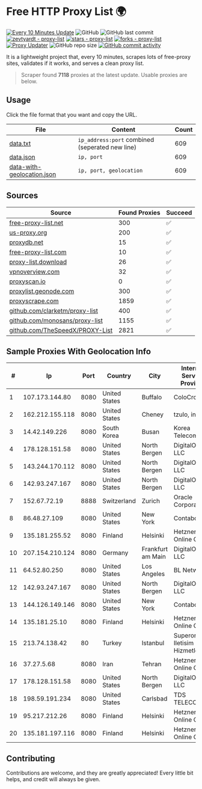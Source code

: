 
# Free HTTP Proxy List 🌍

[![Every 10 Minutes Update](https://github.com/mertguvencli/http-proxy-list/actions/workflows/main.yml/badge.svg?branch=main)](https://github.com/mertguvencli/http-proxy-list/actions/workflows/main.yml)
![GitHub](https://img.shields.io/github/license/mertguvencli/http-proxy-list)
![GitHub last commit](https://img.shields.io/github/last-commit/mertguvencli/http-proxy-list)
[![zevtyardt - proxy-list](https://img.shields.io/static/v1?label=zevtyardt&message=proxy-list&color=blue&logo=github)](https://github.com/zevtyardt/proxy-list "Go to GitHub repo")
[![stars - proxy-list](https://img.shields.io/github/stars/zevtyardt/proxy-list?style=social)](https://github.com/zevtyardt/proxy-list)
[![forks - proxy-list](https://img.shields.io/github/forks/zevtyardt/proxy-list?style=social)](https://github.com/zevtyardt/proxy-list)
[![Proxy Updater](https://github.com/zevtyardt/proxy-list/workflows/Proxy%20Updater/badge.svg)](https://github.com/zevtyardt/proxy-list/actions?query=workflow:"Proxy+Updater")
![GitHub repo size](https://img.shields.io/github/repo-size/zevtyardt/proxy-list)
[![GitHub commit activity](https://img.shields.io/github/commit-activity/m/zevtyardt/proxy-list?logo=commits)](https://github.com/zevtyardt/proxy-list/commits/main)

It is a lightweight project that, every 10 minutes, scrapes lots of free-proxy sites, validates if it works, and serves a clean proxy list.

> Scraper found **7118** proxies at the latest update. Usable proxies are below.

## Usage

Click the file format that you want and copy the URL.

|File|Content|Count|
|----|-------|-----|
|[data.txt](https://raw.githubusercontent.com/mertguvencli/http-proxy-list/main/proxy-list/data.txt)|`ip_address:port` combined (seperated new line)|609|
|[data.json](https://raw.githubusercontent.com/mertguvencli/http-proxy-list/main/proxy-list/data.json)|`ip, port`|609|
|[data-with-geolocation.json](https://raw.githubusercontent.com/mertguvencli/http-proxy-list/main/proxy-list/data-with-geolocation.json)|`ip, port, geolocation`|609|

## Sources

|Source|Found Proxies|Succeed|
|------|-------------|-------|
|[free-proxy-list.net](https://free-proxy-list.net)|300|✅|
|[us-proxy.org](https://www.us-proxy.org)|200|✅|
|[proxydb.net](http://proxydb.net)|15|✅|
|[free-proxy-list.com](https://free-proxy-list.com/?page=&port=&type%5B%5D=http&type%5B%5D=https&up_time=0&search=Search)|10|✅|
|[proxy-list.download](https://www.proxy-list.download/HTTP)|26|✅|
|[vpnoverview.com](https://vpnoverview.com/privacy/anonymous-browsing/free-proxy-servers)|32|✅|
|[proxyscan.io](https://www.proxyscan.io)|0|✅|
|[proxylist.geonode.com](https://proxylist.geonode.com/api/proxy-list?limit=300&page=1&sort_by=lastChecked&sort_type=desc&protocols=http,https)|300|✅|
|[proxyscrape.com](https://api.proxyscrape.com/v2/?request=displayproxies&protocol=http&timeout=10000&country=all&ssl=all&anonymity=all)|1859|✅|
|[github.com/clarketm/proxy-list](https://raw.githubusercontent.com/clarketm/proxy-list/master/proxy-list-raw.txt)|400|✅|
|[github.com/monosans/proxy-list](https://raw.githubusercontent.com/monosans/proxy-list/main/proxies/http.txt)|1155|✅|
|[github.com/TheSpeedX/PROXY-List](https://raw.githubusercontent.com/TheSpeedX/PROXY-List/master/http.txt)|2821|✅|


## Sample Proxies With Geolocation Info

|#|Ip|Port|Country|City|Internet Service Provider|
|-|--|----|-------|----|-------------------------|
|1|107.173.144.80|8080|United States|Buffalo|ColoCrossing|
|2|162.212.155.118|8080|United States|Cheney|tzulo, inc.|
|3|14.42.149.226|8080|South Korea|Busan|Korea Telecom|
|4|178.128.151.58|8080|United States|North Bergen|DigitalOcean, LLC|
|5|143.244.170.112|8080|United States|North Bergen|DigitalOcean, LLC|
|6|142.93.247.167|8080|United States|North Bergen|DigitalOcean, LLC|
|7|152.67.72.19|8888|Switzerland|Zurich|Oracle Corporation|
|8|86.48.27.109|8080|United States|New York|Contabo Inc.|
|9|135.181.255.52|8080|Finland|Helsinki|Hetzner Online GmbH|
|10|207.154.210.124|8080|Germany|Frankfurt am Main|DigitalOcean, LLC|
|11|64.52.80.250|8080|United States|Los Angeles|BL Networks|
|12|142.93.247.167|8080|United States|North Bergen|DigitalOcean, LLC|
|13|144.126.149.146|8080|United States|New York|Contabo Inc.|
|14|135.181.25.10|8080|Finland|Helsinki|Hetzner Online GmbH|
|15|213.74.138.42|80|Turkey|Istanbul|Superonline Iletisim Hizmetleri|
|16|37.27.5.68|8080|Iran|Tehran|Hetzner Online GmbH|
|17|178.128.151.58|8080|United States|North Bergen|DigitalOcean, LLC|
|18|198.59.191.234|8080|United States|Carlsbad|TDS TELECOM|
|19|95.217.212.26|8080|Finland|Helsinki|Hetzner Online GmbH|
|20|135.181.197.116|8080|Finland|Helsinki|Hetzner Online GmbH|



## Contributing

Contributions are welcome, and they are greatly appreciated! Every
little bit helps, and credit will always be given.

